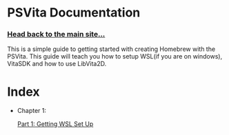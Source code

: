 # PSVita Documentation


### [Head back to the main site...](https://pipewarp.co.uk)


This is a simple guide to getting started with creating Homebrew with the PSVita.
This guide will teach you how to setup WSL(if you are on windows), VitaSDK and how to use LibVita2D.

# Index
* Chapter 1:


  [Part 1: Getting WSL Set Up](https://docs.pipewarp.co.uk/vita-docs/chapter-1/part-1/)